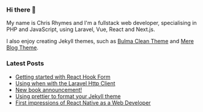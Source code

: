 ### Hi there 👋

My name is Chris Rhymes and I'm a fullstack web developer, specialising in PHP and JavaScript, using Laravel, Vue, React and Next.js.

I also enjoy creating Jekyll themes, such as [Bulma Clean Theme](https://github.com/chrisrhymes/bulma-clean-theme) and [Mere Blog Theme](https://github.com/chrisrhymes/mere-blog-theme). 

<!--
**chrisrhymes/chrisrhymes** is a ✨ _special_ ✨ repository because its `README.md` (this file) appears on your GitHub profile.

Here are some ideas to get you started:

- 🔭 I’m currently working on ...
- 🌱 I’m currently learning ...
- 👯 I’m looking to collaborate on ...
- 🤔 I’m looking for help with ...
- 💬 Ask me about ...
- 📫 How to reach me: ...
- 😄 Pronouns: ...
- ⚡ Fun fact: ...
-->

### Latest Posts

<!--START_SECTION:feed-->
* [Getting started with React Hook Form](https:&#x2F;&#x2F;www.csrhymes.com&#x2F;2024&#x2F;05&#x2F;10&#x2F;getting-started-with-react-hook-form.html)
* [Using when with the Laravel Http Client](https:&#x2F;&#x2F;www.csrhymes.com&#x2F;2024&#x2F;01&#x2F;28&#x2F;using-when-with-laravel-http-client.html)
* [New book announcement!](https:&#x2F;&#x2F;www.csrhymes.com&#x2F;2024&#x2F;01&#x2F;07&#x2F;the-little-astwick-mysteries-trouble-in-the-church.html)
* [Using prettier to format your Jekyll theme](https:&#x2F;&#x2F;www.csrhymes.com&#x2F;2023&#x2F;11&#x2F;30&#x2F;formatting-your-jekyll-theme-with-prettier.html)
* [First impressions of React Native as a Web Developer](https:&#x2F;&#x2F;www.csrhymes.com&#x2F;2023&#x2F;11&#x2F;19&#x2F;first-impressions-of-react-native.html)
<!--END_SECTION:feed-->